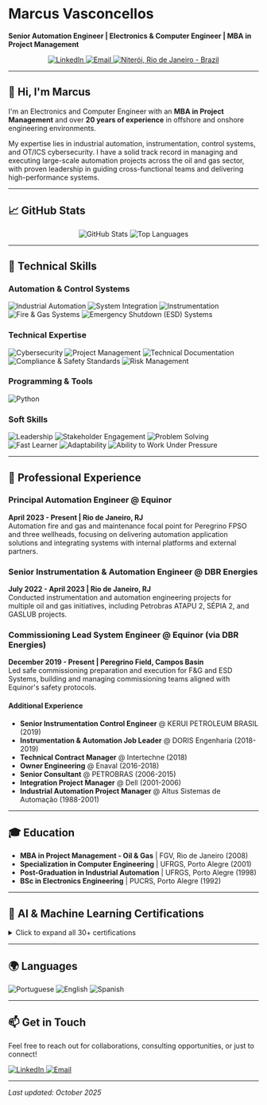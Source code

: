 <p align="center">
  <h1>Marcus Vasconcellos</h1>
  <strong>Senior Automation Engineer | Electronics & Computer Engineer | MBA in Project Management</strong>
</p>

<p align="center">
  <a href="https://www.linkedin.com/in/marcusvasconcellos" target="_blank">
    <img src="https://img.shields.io/badge/LinkedIn-0077B5?style=for-the-badge&logo=linkedin&logoColor=white" alt="LinkedIn"/>
  </a>
  <a href="mailto:marcus@vasconcellos.net.br">
    <img src="https://img.shields.io/badge/Email-D14836?style=for-the-badge&logo=gmail&logoColor=white" alt="Email"/>
  </a>
  <a href="#">
    <img src="https://img.shields.io/badge/Niterói,_Rio_de_Janeiro-Brazil-2BA600?style=for-the-badge" alt="Niterói, Rio de Janeiro - Brazil"/>
  </a>
</p>

---

## 👋 Hi, I'm Marcus
I'm an Electronics and Computer Engineer with an **MBA in Project Management** and over **20 years of experience** in offshore and onshore engineering environments.

My expertise lies in industrial automation, instrumentation, control systems, and OT/ICS cybersecurity. I have a solid track record in managing and executing large-scale automation projects across the oil and gas sector, with proven leadership in guiding cross-functional teams and delivering high-performance systems.

---

## 📈 GitHub Stats

<p align="center">
  <img src="https://github-readme-stats.vercel.app/api?username=celloweb-ai&show_icons=true&theme=transparent&hide_border=true&include_all_commits=true&count_private=true" alt="GitHub Stats" />
  <img src="https://github-readme-stats.vercel.app/api/top-langs/?username=celloweb-ai&layout=compact&theme=transparent&hide_border=true" alt="Top Languages" />
</p>

---

## 🚀 Technical Skills

### Automation & Control Systems
<p align="left">
  <img src="https://img.shields.io/badge/Industrial%20Automation-007ACC?style=for-the-badge" alt="Industrial Automation"/>
  <img src="https://img.shields.io/badge/System%20Integration-007ACC?style=for-the-badge" alt="System Integration"/>
  <img src="https://img.shields.io/badge/Instrumentation-007ACC?style=for-the-badge" alt="Instrumentation"/>
  <img src="https://img.shields.io/badge/Fire%20&%20Gas%20Systems-007ACC?style=for-the-badge" alt="Fire & Gas Systems"/>
  <img src="https://img.shields.io/badge/ESD%20Systems-007ACC?style=for-the-badge" alt="Emergency Shutdown (ESD) Systems"/>
</p>

### Technical Expertise
<p align="left">
  <img src="https://img.shields.io/badge/OT/ICS%20Cybersecurity-333333?style=for-the-badge&logo=lock&logoColor=white" alt="Cybersecurity"/>
  <img src="https://img.shields.io/badge/Project%20Management-333333?style=for-the-badge" alt="Project Management"/>
  <img src="https://img.shields.io/badge/Technical%20Documentation-333333?style=for-the-badge" alt="Technical Documentation"/>
  <img src="https://img.shields.io/badge/Compliance%20&%20Safety-333333?style=for-the-badge" alt="Compliance & Safety Standards"/>
  <img src="https://img.shields.io/badge/Risk%20Management-333333?style=for-the-badge" alt="Risk Management"/>
</p>

### Programming & Tools
<p align="left">
  <img src="https://img.shields.io/badge/Python-3776AB?style=for-the-badge&logo=python&logoColor=white" alt="Python"/>
</p>

### Soft Skills
<p align="left">
  <img src="https://img.shields.io/badge/Leadership-4CAF50?style=for-the-badge" alt="Leadership"/>
  <img src="https://img.shields.io/badge/Stakeholder%20Engagement-4CAF50?style=for-the-badge" alt="Stakeholder Engagement"/>
  <img src="https://img.shields.io/badge/Problem%20Solving-4CAF50?style=for-the-badge" alt="Problem Solving"/>
  <img src="https://img.shields.io/badge/Fast%20Learner-4CAF50?style=for-the-badge" alt="Fast Learner"/>
  <img src="https://img.shields.io/badge/Adaptability-4CAF50?style=for-the-badge" alt="Adaptability"/>
  <img src="https://img.shields.io/badge/Works%20Under%20Pressure-4CAF50?style=for-the-badge" alt="Ability to Work Under Pressure"/>
</p>

---

## 💼 Professional Experience
### Principal Automation Engineer @ Equinor
**April 2023 - Present | Rio de Janeiro, RJ**  
Automation fire and gas and maintenance focal point for Peregrino FPSO and three wellheads, focusing on delivering automation application solutions and integrating systems with internal platforms and external partners.

### Senior Instrumentation & Automation Engineer @ DBR Energies
**July 2022 - April 2023 | Rio de Janeiro, RJ**  
Conducted instrumentation and automation engineering projects for multiple oil and gas initiatives, including Petrobras ATAPU 2, SÉPIA 2, and GASLUB projects.

### Commissioning Lead System Engineer @ Equinor (via DBR Energies)
**December 2019 - Present | Peregrino Field, Campos Basin**  
Led safe commissioning preparation and execution for F&G and ESD Systems, building and managing commissioning teams aligned with Equinor's safety protocols.

#### Additional Experience
- **Senior Instrumentation Control Engineer** @ KERUI PETROLEUM BRASIL (2019)
- **Instrumentation & Automation Job Leader** @ DORIS Engenharia (2018-2019)
- **Technical Contract Manager** @ Intertechne (2018)
- **Owner Engineering** @ Enaval (2016-2018)
- **Senior Consultant** @ PETROBRAS (2006-2015)
- **Integration Project Manager** @ Dell (2001-2006)
- **Industrial Automation Project Manager** @ Altus Sistemas de Automação (1988-2001)

---

## 🎓 Education
- **MBA in Project Management - Oil & Gas** | FGV, Rio de Janeiro (2008)
- **Specialization in Computer Engineering** | UFRGS, Porto Alegre (2001)
- **Post-Graduation in Industrial Automation** | UFRGS, Porto Alegre (1998)
- **BSc in Electronics Engineering** | PUCRS, Porto Alegre (1992)

---

## 🏅 AI & Machine Learning Certifications

<details>
<summary>Click to expand all 30+ certifications</summary>
  
### Altair RapidMiner
- <a href="https://ti-user-certificates.s3.amazonaws.com/5733896a-1d71-46e5-b0a3-1ffcf845fe21/08b5924c-e3a8-4508-974e-357949407112-marcus-vasconcellos-b4805178-07da-475b-9c42-0686cd9fc1ab-certificate.pdf" target="_blank" rel="noopener noreferrer">Applications & Use Cases Master Certificate</a> &nbsp;&nbsp; <a href="https://openbadgefactory.com/v1/assertion/66edcebfb750300e54b919df02146b5a0b1f9f52.html" target="_blank" rel="noopener noreferrer">[Badge]</a>
- <a href="https://ti-user-certificates.s3.amazonaws.com/5733896a-1d71-46e5-b0a3-1ffcf845fe21/08b5924c-e3a8-4508-974e-357949407112-marcus-augusto-89268705-fff6-4181-9fde-2e437690cb7e-certificate.pdf" target="_blank" rel="noopener noreferrer">Applications & Use Cases Professional Certificate</a> &nbsp;&nbsp; <a href="https://ti-user-certificates.s3.amazonaws.com/5733896a-1d71-46e5-b0a3-1ffcf845fe21/08b5924c-e3a8-4508-974e-357949407112-marcus-vasconcellos-2371e561-3417-4cca-afc4-05b0aac04e58-certificate.pdf" target="_blank" rel="noopener noreferrer">[Badge]</a>
- <a href="https://openbadgefactory.com/v1/assertion/a9859e05680320937c314d732feb494ec330e15b.html" target="_blank" rel="noopener noreferrer">Machine Learning Master Certificate</a> &nbsp;&nbsp; <a href="https://ti-user-certificates.s3.amazonaws.com/5733896a-1d71-46e5-b0a3-1ffcf845fe21/08b5924c-e3a8-4508-974e-357949407112-marcus-augusto-89268705-fff6-4181-9fde-2e437690cb7e-certificate.pdf" target="_blank" rel="noopener noreferrer">[Badge]</a>
- <a href="https://openbadgefactory.com/v1/assertion/fbe96028b03893efeb2f7cdd7a2e2cd40c4fde5f.html" target="_blank" rel="noopener noreferrer">Machine Learning Professional Certificate</a> &nbsp;&nbsp; <a href="https://ti-user-certificates.s3.amazonaws.com/5733896a-1d71-46e5-b0a3-1ffcf845fe21/08b5924c-e3a8-4508-974e-357949407112-marcus-vasconcellos-2371e561-3417-4cca-afc4-05b0aac04e58-certificate.pdf" target="_blank" rel="noopener noreferrer">[Badge]</a>
  
### Alura
- <a href="https://openbadgepassport.com/file/5/b/d/2/5bd24524fce9b7308c1d240f7ecd2c98f086aa5f0febbf31cd3614b02e38199e.png" target="_blank" rel="noopener noreferrer">Aprendizagem: personalizando sua rotina de estudos com ChatGPT</a>

### appliedAI Institute for Europe
- <a href="https://openbadgepassport.com/file/f/7/8/8/f7885582dbfcc71d113f338a4a2852ab25dadb6621e5829931e2a23b71403e08.png" target="_blank" rel="noopener noreferrer">AI Essentials: A Comprehensive Introduction</a>

### AWS / TIDWIT
- <a href="https://aws-brgenai.ontidwit.com/#/badge/c716b58b-0f06-4bef-b2a7-f8ec3105c3c6" target="_blank" rel="noopener noreferrer">AWS GenAI Practitioner Badge</a>

### Cisco
- <a href="https://openbadgepassport.com/file/9/d/8/e/9d8e6fa30b2f337a91c44fd438b695d7758647e2c268ee77562977d8f78bea45.png" target="_blank" rel="noopener noreferrer">Introduction to Modern AI Certificate</a> &nbsp;&nbsp; <a href="https://www.credly.com/badges/15b479ee-93b7-4946-b86e-8ab22f4d6629/linked_in_profile" target="_blank" rel="noopener noreferrer">[Badge]</a>

### Databricks
- <a href="https://credentials.databricks.com/2a9f1b53-89ca-4783-9fdb-628749501d3d#acc.Afg0JHUd" target="_blank" rel="noopener noreferrer">Academy Accreditation - AI Security Fundamentals</a>
- <a href="https://credentials.databricks.com/1d5150cd-2255-4640-bc4c-1dd43b96a199" target="_blank" rel="noopener noreferrer">Academy Accreditation - Generative AI Fundamentals</a>

### Digital Innovation One
- <a href="https://openbadgepassport.com/file/0/a/a/d/0aadff51f3a0f6e94658275fec186d238f494b7fc944724636af70092b9cdc0c.png" target="_blank" rel="noopener noreferrer">Fundamentos de IA Generativa</a>

### FIAP
- <a href="https://on.fiap.com.br/local/nanocourses/gerar_certificado.php?chave=96b5ba62fb2e00022d10ca512797dc3c&action=view" target="_blank" rel="noopener noreferrer">Chatbots</a>
- <a href="https://on.fiap.com.br/local/nanocourses/gerar_certificado.php?chave=6f4eccc2703b66fb7862c9ef191b430a&action=view" target="_blank" rel="noopener noreferrer">Inteligência Artificial e Computacional</a>
- <a href="https://on.fiap.com.br/local/nanocourses/gerar_certificado.php?chave=1f9a87feae4a56eeefa505cd457242d5&action=view" target="_blank" rel="noopener noreferrer">Inteligência Artificial Responsável</a>

### Google
- <a href="https://coursera.org/share/d9cf7ae309978389865522230efb9e1c" target="_blank" rel="noopener noreferrer">Google AI Essentials</a>

### Huawei
- <a href="https://kltstaticcontent.shixizhi.huawei.com/1365189427395223554/certificate/20250919/b1f966041aef4243819259fa4ac63eda_ICT2025091900181311d52dd17e8e42cc9464fbfbe56195ee.png" target="_blank" rel="noopener noreferrer">Huawei Certified ICT Associate (HCIA) - AI</a>

### IBM
- <a href="https://www.credly.com/badges/c776e8db-f4c7-488b-8b7e-2e68792e2ce1/linked_in_profile" target="_blank" rel="noopener noreferrer">AI Literacy Badge</a>
- <a href="https://openbadgepassport.com/file/4/c/7/3/4c734adda5bc79d12be898256d54aa8473f2dbe7e204320153142b0c43dd42fe.png" target="_blank" rel="noopener noreferrer">Artificial Intelligence Fundamentals Certificate</a> &nbsp;&nbsp; <a href="https://ai-for-all.in/#/badge?id=U2FsdGVkX1962tygFO7nXPWO1oivL1ksFjHXGbn6Zd8K2FlbSOWpjUxv9Q9PEZ2m" target="_blank" rel="noopener noreferrer">[Badge]</a>

### Intel
- <a href="https://openbadgepassport.com/file/6/c/8/1/6c819aba9da28c125d77916213086fad38c325cfb2e3d2c4646da42a558d9c76.png" target="_blank" rel="noopener noreferrer">AI Aware Certificate</a> &nbsp;&nbsp; <a href="https://ai-for-all.in/#/badge?id=U2FsdGVkX1962tygFO7nXPWO1oivL1ksFjHXGbn6Zd8K2FlbSOWpjUxv9Q9PEZ2m" target="_blank" rel="noopener noreferrer">[Badge]</a>
- <a href="https://openbadgepassport.com/file/6/1/2/4/61246532589ecf0b96066fa4dc5ff0b00b669b81acc7f6f0abe4eeddd66f15bd.png" target="_blank" rel="noopener noreferrer">AI Appreciate Certificate</a> &nbsp;&nbsp; <a href="https://ai-for-all.in/#/badge?id=U2FsdGVkX1s1L2a3S4hEzpo2cPOO443xNsSCHcbgYtzs8CFleBfFXtn0aktcWOPQXjFFxjh8" target="_blank" rel="noopener noreferrer">[Badge]</a>

### KI-Campus
- <a href="https://openbadgepassport.com/file/d/c/5/0/dc50371ea752777ab591db44172f21e17d71a5f22b2009d98bb232c6791451a8.png" target="_blank" rel="noopener noreferrer">Foundations of Artificial Intelligence I Certificate</a> &nbsp;&nbsp; <a href="https://badgr.com/public/assertions/zdvzJzEhTeSjZH2tTx3fuQ?identity__email=marcus%40vasconcellos.net.br" target="_blank" rel="noopener noreferrer">[Badge]</a>
- <a href="https://openbadgepassport.com/file/4/2/1/8/4218107ca15d9a52442b39daf5c937f69dbafc5386b116c9331207fc4fdf6f14.png" target="_blank" rel="noopener noreferrer">Foundations of Artificial Intelligence II Certificate</a> &nbsp;&nbsp; <a href="https://badgr.com/public/assertions/dXNvYMToSmul8piQs11mDg?identity__email=marcus%40vasconcellos.net.br" target="_blank" rel="noopener noreferrer">[Badge]</a>
- <a href="https://openbadgepassport.com/file/9/0/5/5/9055c8e1046fa138167fe670f4241cdb9ac76752f258644c6de31662675b1c97.png" target="_blank" rel="noopener noreferrer">Foundations of Artificial Intelligence III Certificate</a> &nbsp;&nbsp; <a href="https://badgr.com/public/assertions/c5oIwRigTeum52DsyF4JlQ?identity__email=marcus@vasconcellos.net.br" target="_blank" rel="noopener noreferrer">[Badge]</a>
- <a href="https://openbadgepassport.com/file/5/6/d/4/56d4faf6e0612807c6aa45ab3997e1d959b66a76eb6e872537a0928b7440d73e.png" target="_blank" rel="noopener noreferrer">Foundations of Artificial Intelligence IV Certificate</a> &nbsp;&nbsp; <a href="https://badgr.com/public/assertions/YQjjRb1iTz-YL6zD8ypAgg?identity__email=marcus%40vasconcellos.net.br" target="_blank" rel="noopener noreferrer">[Badge]</a>
- <a href="https://openbadgepassport.com/file/a/6/d/1/a6d1093587e895f4a421168e69877931fa824c21fa12fbca34cb45dc3028cf42.png" target="_blank" rel="noopener noreferrer">Foundations of Artificial Intelligence V Certificate</a> &nbsp;&nbsp; <a href="https://badgr.com/public/assertions/f1Rx-ZRNS2qqOnvlCF8gQQ?identity__email=marcus%40vasconcellos.net.br" target="_blank" rel="noopener noreferrer">[Badge]</a>
- <a href="https://openbadgepassport.com/file/1/c/4/6/1c46b3a327b1d4a99e7639a6479404917afcc13adfcb0c9b216bc00a2a6620db.png" target="_blank" rel="noopener noreferrer">Foundations of Artificial Intelligence VI Certificate</a> &nbsp;&nbsp; <a href="https://badgr.com/public/assertions/WtipBURcRma6GaHCM6hDSg?identity__email=marcus%40vasconcellos.net.br" target="_blank" rel="noopener noreferrer">[Badge]</a>
- <a href="https://openbadgepassport.com/file/e/8/b/5/e8b59d2a093224ee1fed451e2d2f8c045cb4cfbf23f6f4b791049773056e8602.png" target="_blank" rel="noopener noreferrer">Launchpad to AI - An Introduction to Applications, Risks, and Opportunities Certificate</a> &nbsp;&nbsp; <a href="https://badgr.com/public/assertions/-WDZ3ISFTMSvJNGvOTCB_g?identity__email=marcus%40vasconcellos.net.br" target="_blank" rel="noopener noreferrer">[Badge]</a>

### NVIDIA
- <a href="https://openbadgepassport.com/file/5/2/0/9/52092221f6c0a037406473b5b3297e3da173813031a720cb97eb11121051e747.png" target="_blank" rel="noopener noreferrer">AI for All: From Basics to GenAI Practice</a>

### PMI
- <a href="https://www.credly.com/badges/f4791a0a-deed-4022-a7d4-dd2886a16b6f/linked_in_profile" target="_blank" rel="noopener noreferrer">Generative AI Overview for Project Managers</a>
- <a href="https://www.credly.com/badges/5f319d2e-a159-4526-95da-b53e37616250/linked_in_profile" target="_blank" rel="noopener noreferrer">Practical Application of Gen AI for Project Managers</a>
- <a href="https://www.credly.com/badges/a5f3b699-0c4d-4b35-b1b3-89554cc95a44/linked_in_profile" target="_blank" rel="noopener noreferrer">Talking to AI: Prompt Engineering for Project Managers</a>

### University of Helsinki
- <a href="https://certificates.mooc.fi/validate/9pva6qfaubp" target="_blank" rel="noopener noreferrer">Elements of AI</a>

### University of Maryland
- <a href="https://openbadgepassport.com/file/e/4/d/4/e4d4ada6ad1822ac4a9e26bc1b5b0bad5255aab75a8967291dce465adf72437d.png" target="_blank" rel="noopener noreferrer">AI and Career Empowerment</a>

</details>

---

## 🌍 Languages
<p align="left">
  <img src="https://img.shields.io/badge/Portuguese-Native-green?style=for-the-badge" alt="Portuguese"/>
  <img src="https://img.shields.io/badge/English-Advanced-blue?style=for-the-badge" alt="English"/>
  <img src="https://img.shields.io/badge/Spanish-Intermediate-orange?style=for-the-badge" alt="Spanish"/>
</p>

---

## 📫 Get in Touch
Feel free to reach out for collaborations, consulting opportunities, or just to connect!
<p align="left">
  <a href="https://www.linkedin.com/in/marcusvasconcellos" target="_blank">
    <img src="https://img.shields.io/badge/LinkedIn-0077B5?style=for-the-badge&logo=linkedin&logoColor=white" alt="LinkedIn"/>
  </a>
  <a href="mailto:marcus@vasconcellos.net.br">
    <img src="https://img.shields.io/badge/Email-D14836?style=for-the-badge&logo=gmail&logoColor=white" alt="Email"/>
  </a>
</p>

---
*Last updated: October 2025*

